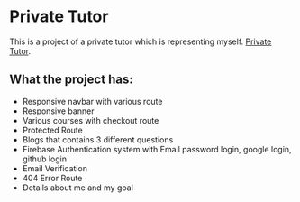# Private Tutor

This is a project of a private tutor which is representing myself. [Private Tutor](https://private-tutor-68671.web.app/).

## What the project has:

* Responsive navbar with various route
* Responsive banner
* Various courses with checkout route
* Protected Route
* Blogs that contains 3 different questions
* Firebase Authentication system with Email password login, google login, github login
* Email Verification
* 404 Error Route
* Details about me and my goal